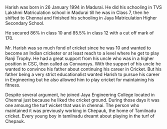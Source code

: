 Harish was born in 26 January 1994 in Madurai. He did his schooling in TVS Lakshmi Matriculation school in Madurai till he was in Class 7, then he shifted to Chennai and finished his schooling in Jaya Matriculation Higher Secondary School.

He secured 86% in class 10 and 85.5% in class 12 with a cut off mark of 170. 

Mr. Harish was so much fond of cricket since he was 10 and wanted to become an Indian cricketer or at least reach to a level where he get to play Ranji Trophy. He had a great support from his uncle who was in a higher position in CSC, then called as Convansys. With the support of his uncle he wanted to convince his father about continuing his career in Cricket. But his father being a very strict educationalist wanted Harish to pursue his career in Engineering but he also allowed him to play cricket for maintaining his fitness.

Despite several argument, he joined Jaya Engineering College located in Chennai just because he liked the cricket ground. During those days it was one amoung the turf wicket that was in chennai. The person who maintained it was previously working in Chepauk, the home of Tamilnadu cricket. Every young boy in tamilnadu dreamt about playing in the turf of Chepauk. 
